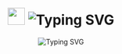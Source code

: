 <h1 align="center">
  
<br> 

<img src="https://media.giphy.com/media/hvRJCLFzcasrR4ia7z/giphy.gif" width="35"> 
  
<img src="https://readme-typing-svg.demolab.com?font=Sigmar&size=35&duration=2000&pause=800&color=FCFCFC&center=true&vCenter=true&repeat=false&width=435&lines=Hey%2C+I'm+John+" alt="Typing SVG"/>
  
</h1>

<p align="center">
  <img src="https://readme-typing-svg.demolab.com?font=Sigmar&size=25&duration=3000&pause=1500&color=3DA9FC&center=true&vCenter=true&width=435&lines=Front-end+Dev;UI%2FUX+Designer;Self-directed+Learner;Always+Learning" alt="Typing SVG" align="center"/>
</p>

<br>


